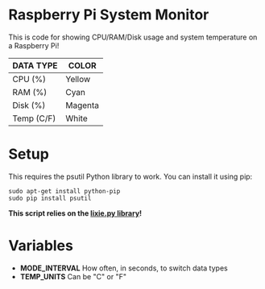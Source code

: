 # Raspberry Pi System Monitor

This is code for showing CPU/RAM/Disk usage and system temperature on a Raspberry Pi!

| DATA TYPE  |  COLOR  |
|------------|---------|
| CPU (%)    | Yellow  |
| RAM (%)    | Cyan    |
| Disk (%)   | Magenta |
| Temp (C/F) | White   |

# Setup

This requires the psutil Python library to work.
You can install it using pip:

    sudo apt-get install python-pip
    sudo pip install psutil
    
**This script relies on the [lixie.py library](https://github.com/connornishijima/Lixie-projects/tree/master/Serial%20Parser#lixiepy-library)!**

# Variables

- **MODE_INTERVAL** How often, in seconds, to switch data types
- **TEMP_UNITS** Can be "C" or "F"
